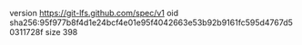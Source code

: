version https://git-lfs.github.com/spec/v1
oid sha256:95f977b8f4d1e24bcf4e01e95f4042663e53b92b9161fc595d4767d50311728f
size 398
